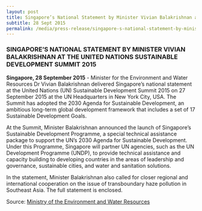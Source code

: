 ```yaml
---
layout: post
title: Singapore’s National Statement by Minister Vivian Balakrishnan at the United Nations Sustainable Development Summit 2015
subtitle: 28 Sept 2015
permalink: /media/press-release/singapore-s-national-statement-by-minister-vivian-balakrishnan-at-the-united-nations-sustainable-development-summit-2015
---
```


### SINGAPORE’S NATIONAL STATEMENT BY MINISTER VIVIAN BALAKRISHNAN AT THE UNITED NATIONS SUSTAINABLE DEVELOPMENT SUMMIT 2015

**Singapore, 28 September 2015** - Minister for the Environment and Water Resources Dr Vivian Balakrishnan delivered Singapore’s national statement at the United Nations (UN) Sustainable Development Summit 2015 on 27 September 2015 at the UN Headquarters in New York City, USA. The Summit has adopted the 2030 Agenda for Sustainable Development, an ambitious long-term global development framework that includes a set of 17 Sustainable Development Goals.  

At the Summit, Minister Balakrishnan announced the launch of Singapore’s Sustainable Development Programme, a special technical assistance package to support the UN’s 2030 Agenda for Sustainable Development.  Under this Programme, Singapore will partner UN agencies, such as the UN Development Programme (UNDP), to provide technical assistance and capacity building to developing countries in the areas of leadership and governance, sustainable cities, and water and sanitation solutions.

In the statement, Minister Balakrishnan also called for closer regional and international cooperation on the issue of transboundary haze pollution in Southeast Asia. The full statement is enclosed.

Source: [<a href="http://www.mewr.gov.sg/news/singapores-national-statement-by-minister-vivian-balakrishnan-at-the-united-nations-sustainable-development-summit-2015-1" target="_blank">Ministry of the Environment and Water Resources</a>](http://www.mewr.gov.sg/news/singapores-national-statement-by-minister-vivian-balakrishnan-at-the-united-nations-sustainable-development-summit-2015-1)
